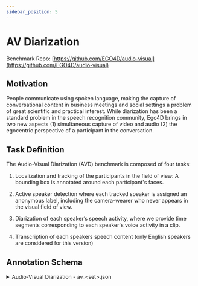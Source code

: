 ```yaml
---
sidebar_position: 5
---
```


# AV Diarization

Benchmark Repo: [https://github.com/EGO4D/audio-visual](https://github.com/EGO4D/audio-visual)

## Motivation

People communicate using spoken language, making the capture of conversational content in business meetings and social settings a problem of great scientific and practical interest. While diarization has been a standard problem in the speech recognition community, Ego4D brings in two new aspects (1) simultaneous capture of video and audio (2) the egocentric perspective of a participant in the conversation.

## Task Definition

The Audio-Visual Diarization (AVD) benchmark is composed of four tasks:

1. Localization and tracking of the participants in the field of view: A bounding box is annotated around each participant's faces.

2. Active speaker detection where each tracked speaker is assigned an anonymous label, including the camera-wearer who never appears in the visual field of view.

3. Diarization of each speaker’s speech activity, where we provide time segments corresponding to each speaker's voice activity in a clip.

4. Transcription of each speakers speech content (only English speakers are considered for this version)

## Annotation Schema

<details>
  <summary>Audio-Visual Diarization - av_&lt;set>.json</summary>

- **`date`** *(string)*
- **`version`** *(string)*
- **`description`** *(string)*
- **`videos`** *(array)*
  - **Items** *(object)*
    - **`video_uid`** *(string)*
    - **`split`** *(string)*
    - **`clips`** *(array)*
      - **Items** *(object)*
        - **`clip_uid`** *(string)*
        - **`source_clip_uid`** *(string)*
        - **`video_uid`** *(string)*
        - **`video_start_sec`** *(number)*
        - **`video_end_sec`** *(number)*
        - **`video_start_frame`** *(integer)*
        - **`video_end_frame`** *(integer)*
        - **`clip_start_sec`** *(integer)*
        - **`clip_end_sec`** *(number)*
        - **`clip_start_frame`** *(integer)*
        - **`clip_end_frame`** *(integer)*
        - **`valid`** *(boolean)*
        - **`camera_wearer`** *(object)*
          - **`person_id`** *(string)*
          - **`camera_wearer`** *(boolean)*
          - **`voice_segments`** *(array)*
            - **Items** *(object)*
              - **`start_time`** *(number)*
              - **`end_time`** *(number)*
              - **`start_frame`** *(integer)*
              - **`end_frame`** *(integer)*
              - **`video_start_time`** *(number)*
              - **`video_end_time`** *(number)*
              - **`video_start_frame`** *(integer)*
              - **`video_end_frame`** *(integer)*
              - **`person`** *(string)*
        - **`persons`** *(array)*
          - **Items** *(object)*
            - **`person_id`** *(string)*
            - **`camera_wearer`** *(boolean)*
            - **`tracking_paths`** *(array)*
              - **Items** *(object)*
                - **`track_id`** *(string)*
                - **`track`** *(array)*
                  - **Items** *(object)*
                    - **`x`** *(number)*
                    - **`y`** *(number)*
                    - **`width`** *(number)*
                    - **`height`** *(number)*
                    - **`frame`** *(integer)*
                    - **`video_frame`** *(integer)*
                    - **`clip_frame`** *(null)*
                - **`suspect`** *(boolean)*
                - **`unmapped_frames_count`** *(integer)*
                - **`unmapped_frames`** *(array)*
                  - **Items** *(integer)*
            - **`voice_segments`** *(array)*
              - **Items** *(object)*
                - **`start_time`** *(number)*
                - **`end_time`** *(number)*
                - **`start_frame`** *(integer)*
                - **`end_frame`** *(integer)*
                - **`video_start_time`** *(number)*
                - **`video_end_time`** *(number)*
                - **`video_start_frame`** *(integer)*
                - **`video_end_frame`** *(integer)*
                - **`person`** *(string)*
        - **`missing_voice_segments`** *(array)*
        - **`transcriptions`** *(array)*
          - **Items** *(object)*
            - **`transcription`** *(string)*
            - **`start_time_sec`** *(number)*
            - **`end_time_sec`** *(number)*
            - **`person_id`** *(string)*
            - **`video_start_time`** *(number)*
            - **`video_start_frame`** *(integer)*
            - **`video_end_time`** *(number)*
            - **`video_end_frame`** *(integer)*
        - **`social_segments_talking`** *(array)*
          - **Items** *(object)*
            - **`start_time`** *(number)*
            - **`end_time`** *(number)*
            - **`start_frame`** *(integer)*
            - **`end_frame`** *(integer)*
            - **`video_start_time`** *(number)*
            - **`video_end_time`** *(number)*
            - **`video_start_frame`** *(integer)*
            - **`video_end_frame`** *(integer)*
            - **`person`** *(['null', 'string'])*
            - **`target`** *(['null', 'string'])*
            - **`is_at_me`** *(boolean)*
        - **`social_segments_looking`**

</details>
